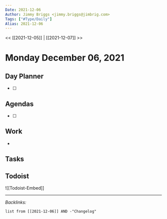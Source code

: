 ```yaml
---
Date: 2021-12-06
Author: Jimmy Briggs <jimmy.briggs@jimbrig.com>
Tags: ["#Type/Daily"]
Alias: 2021-12-06
---
```


<< [[2021-12-05]] | [[2021-12-07]] >>

# Monday December 06, 2021

## Day Planner

- [ ] 

## Agendas

- [ ] 

## Work

- 

## Tasks

## Todoist

![[Todoist-Embed]]

***

*Backlinks:*

```dataview
list from [[2021-12-06]] AND -"Changelog"
```